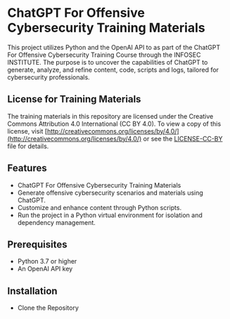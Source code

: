 # ChatGPT For Offensive Cybersecurity Training Materials

This project utilizes Python and the OpenAI API to as part of the ChatGPT For Offensive Cybersecurity Training Course through the INFOSEC INSTITUTE. The purpose is to uncover the capabilities of ChatGPT to generate, analyze, and refine content, code, scripts and logs, tailored for cybersecurity professionals.

## License for Training Materials

The training materials in this repository are licensed under the Creative Commons Attribution 4.0 International (CC BY 4.0). To view a copy of this license, visit [http://creativecommons.org/licenses/by/4.0/](http://creativecommons.org/licenses/by/4.0/) or see the [LICENSE-CC-BY](LICENSE-CC-BY) file for details.

## Features
- ChatGPT For Offensive Cybersecurity Training Materials
- Generate offensive cybersecurity scenarios and materials using ChatGPT.
- Customize and enhance content through Python scripts.
- Run the project in a Python virtual environment for isolation and dependency management.

## Prerequisites
- Python 3.7 or higher
- An OpenAI API key

## Installation
- Clone the Repository

